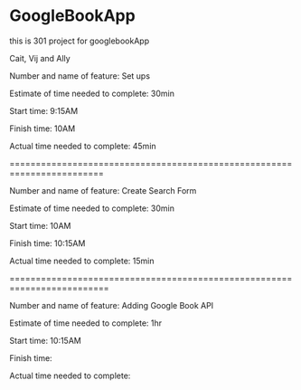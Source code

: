 # GoogleBookApp
this is 301 project for googlebookApp

Cait, Vij and Ally

Number and name of feature: Set ups

Estimate of time needed to complete: 30min

Start time: 9:15AM

Finish time: 10AM

Actual time needed to complete: 45min

========================================================================

Number and name of feature: Create Search Form 

Estimate of time needed to complete: 30min

Start time: 10AM

Finish time: 10:15AM

Actual time needed to complete: 15min

=========================================================================

Number and name of feature: Adding Google Book API

Estimate of time needed to complete: 1hr

Start time: 10:15AM

Finish time: 

Actual time needed to complete: 